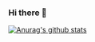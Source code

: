 ### Hi there 👋
[![Anurag's github stats](https://github-readme-stats.vercel.app/api?username=jardelnz)](https://github.com/jardelnz/github-readme-stats)
<!--
**jardelnz/jardelnz** is a ✨ _special_ ✨ repository because its `README.md` (this file) appears on your GitHub profile.

Here are some ideas to get you started:

- 🔭 I’m currently working on ...
- 🌱 I’m currently learning ...
- 👯 I’m looking to collaborate on ...
- 🤔 I’m looking for help with ...
- 💬 Ask me about ...
- 📫 How to reach me: ...
- 😄 Pronouns: ...
- ⚡ Fun fact: ...
-->
